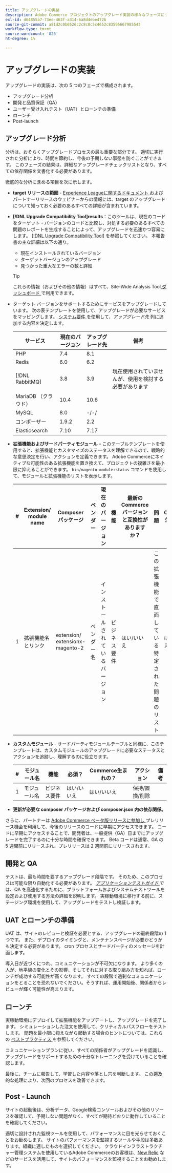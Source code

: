 ```yaml
---
title: アップグレードの実装
description: Adobe Commerce プロジェクトのアップグレード実装の様々なフェーズについて説明します。
exl-id: d64855a7-73ee-463f-a314-6a8d4ebe4726
source-git-commit: a81d2c0b6526c2c8c8c5c4652c83595667985543
workflow-type: tm+mt
source-wordcount: '826'
ht-degree: 1%

---
```


# アップグレードの実装

アップグレードの実装は、次の 5 つのフェーズで構成されます。

- アップグレード分析
- 開発と品質保証（QA）
- ユーザー受け入れテスト（UAT）とローンチの準備
- ローンチ
- Post-launch

## アップグレード分析

分析は、おそらくアップグレードプロセスの最も重要な部分です。 適切に実行された分析により、時間を節約し、今後の予期しない事態を防ぐことができます。 このフェーズの結果は、詳細なアップグレードチェックリストとなり、すべての依存関係を文書化する必要があります。

徹底的な分析に含める項目を次に示します。

- **target リリースの範囲** - [Experience Leagueに関するドキュメント ](../../release/release-notes/overview.md) およびパートナーリリースのウェビナーからの情報には、target のアップグレードについて知っておく必要のあるすべての詳細が含まれています。

- **[!DNL Upgrade Compatibility Tool]results**：このツールは、現在のコードをターゲット・バージョンのコードと比較し、対処する必要のあるすべての問題のレポートを生成することによって、アップグレードを迅速かつ容易にします。 [[!DNL Upgrade Compatibility Tool]](../upgrade-compatibility-tool/overview.md) を参照してください。 本報告書の主な詳細は以下の通り。

   - 現在インストールされているバージョン
   - ターゲットバージョンのアップグレード
   - 見つかった重大なエラーの数と詳細

  >[!TIP]
  >
  >これらの情報（およびその他の情報）はすべて、Site-Wide Analysis Tool[ ダッシュボード ](../../tools/site-wide-analysis-tool/dashboard.md) で利用できます。

- ターゲット バージョンをサポートするためにサービスをアップグレードしています。 次の表テンプレートを使用して、アップグレードが必要なサービスをマッピングします。 [ システム要件 ](../../installation/system-requirements.md) を使用して、_アップグレード先_ 列に追加する内容を決定します。


  | サービス | 現在のバージョン | アップグレード先 | 備考 |
  |-----------------|-----------------|------------|----------------------------------------------------------|
  | PHP | 7.4 | 8.1 |                                                          |
  | Redis | 6.0 | 6.2 |                                                          |
  | [!DNL RabbitMQ] | 3.8 | 3.9 | 現在使用されていませんが、使用を検討する必要があります |
  | MariaDB （クラウド） | 10.4 | 10.6 |                                                          |
  | MySQL | 8.0 | -/-/ |                                                          |
  | コンポーザー | 1.9.2 | 2.2 |                                                          |
  | Elasticsearch | 7.10 | 7.17 |                                                          |

- **拡張機能およびサードパーティモジュール** – このテーブルテンプレートを使用すると、拡張機能とカスタマイズのステータスを理解できるので、戦略的な意思決定を行い、アクションを定義できます。 Adobe Commerceにネイティブな可能性のある拡張機能を置き換えて、プロジェクトの複雑さを最小限に抑えることができます。 `bin/magento module:status` コマンドを使用して、モジュールと拡張機能のリストを表示します。

  | # | Extension/<br>module name | Composer パッケージ | ベンダー | 現在のバージョン | 機能 | 最新の <br>Commerce バージョンと互換性がありますか？ | 問題 | Commerce生まれの？ | アクション | 備考 |
  |---|-----------------------------|------------------------------------|-------------|-------------------|-----------------------|---------------------------------------------|--------------------------------------------------|---------------------|-------------------------|-------|
  | 1 | 拡張機能名とリンク | extension/<br>extensionx-magento-2 | ベンダー名 | インストールされているバージョン | ビジネス要件 | はい/いいえ | この拡張機能で直面している特定された問題のリスト | はい/いいえ | 保持/置換/削 <br> |       |

- **カスタムモジュール** - サードパーティモジュールテーブルと同様に、このテンプレートは、カスタムモジュールのアップグレードに必要なステータスとアクションを追跡し、理解するのに役立ちます。

  | # | モジュール名 | 機能 | 必須？ | Commerce生まれの？ | アクション | 備考 |
  |---|--------------|-----------------------|-----------|---------------------|---------------------|-------|
  | 1 | モジュール名 | ビジネス要件 | はい/いいえ | はい/いいえ | 保持/置換/削除 |       |

- **更新が必要な composer パッケージおよび composer.json 内の依存関係。**

さらに、パートナーは [Adobe Commerce ベータ版リリースに参加し ](../../release/beta.md) プレリリース機会を利用して、今後のリリースのコードに早期にアクセスできます。 コードに早期にアクセスすることで、開発者は、一般提供（GA）日までにアップグレードを完了するのに十分な時間を確保できます。 Beta コードは通常、GA の 5 週間前にリリースされ、プレリリースは 2 週間前にリリースされます。

## 開発と QA

テストは、最も時間を要するアップグレード段階です。 そのため、このプロセスは可能な限り自動化する必要があります。 _[アプリケーションテストガイド ](https://developer.adobe.com/commerce/testing/guide/)_ では、QA を高速化するために、プラットフォームおよびシステムテストツールを設定および使用する方法の詳細を説明します。 実稼動環境に移行する前に、ステージング環境を使用して、アップグレードをテストし検証します。

## UAT とローンチの準備

UAT は、サイトのレビューと検証を必要とする、アップグレードの最終段階の 1 つです。 また、デプロイのタイミングと、メンテナンスページが必要かどうかも決定する必要があります。 cron プロセスとサードパーティのメッセージを計画します。

導入日が近づくにつれ、コミュニケーションが不可欠になります。 より多くの人が、地平線の変化とその影響、そしてそれに対する取り組み方を知れば、ローンチが成功する可能性が高くなります。 すべての段階で過剰なコミュニケーションをとることを恐れないでください。そうすれば、運用開始後、関係者からレビューが輝く可能性が高まります。

## ローンチ

実稼動環境にデプロイして拡張機能をアップデートし、アップグレードを完了します。 シミュレーションした注文を使用して、クリティカルパスフローをテストします。 問題を最小限に抑えながら起動する場合のヒントについては、これらの [ ベストプラクティス ](../prepare/best-practices.md) を参照してください。

コミュニケーションプランに従い、すべての関係者がアップグレードを認識し、アップグレードをサポートするための十分なトレーニングを受けていることを確認します。

最後に、チームに報告して、学習した内容や落とし穴を判断します。 この遡及的な処理により、次回のプロセスを改善できます。

## Post - Launch

サイトの起動後は、分析データ、Google検索コンソールおよびその他のリソースを確認して、予期しない問題がなく、すべてが期待どおりに動作していることを確認してください。

適切に設計された監視ツールを使用して、パフォーマンスに目を光らせておくことをお勧めします。 サイトのパフォーマンスを監視するツールや手段は多数あります。組織に適したものを選択してください。 クラウドインフラストラクチャー管理システムを使用しているAdobe Commerceのお客様は、[New Relic](https://experienceleague.adobe.com/docs/commerce-cloud-service/user-guide/monitor/new-relic/new-relic-service.html) などのサービスを活用して、サイトのパフォーマンスを監視することをお勧めします。

